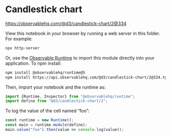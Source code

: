 # Candlestick chart

https://observablehq.com/@d3/candlestick-chart/2@334

View this notebook in your browser by running a web server in this folder. For
example:

~~~sh
npx http-server
~~~

Or, use the [Observable Runtime](https://github.com/observablehq/runtime) to
import this module directly into your application. To npm install:

~~~sh
npm install @observablehq/runtime@5
npm install https://api.observablehq.com/@d3/candlestick-chart/2@334.tgz?v=3
~~~

Then, import your notebook and the runtime as:

~~~js
import {Runtime, Inspector} from "@observablehq/runtime";
import define from "@d3/candlestick-chart/2";
~~~

To log the value of the cell named “foo”:

~~~js
const runtime = new Runtime();
const main = runtime.module(define);
main.value("foo").then(value => console.log(value));
~~~
